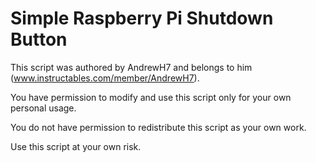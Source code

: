 # Simple Raspberry Pi Shutdown Button


This script was authored by AndrewH7 and belongs to him (www.instructables.com/member/AndrewH7).

You have permission to modify and use this script only for your own personal usage.

You do not have permission to redistribute this script as your own work.

Use this script at your own risk.
